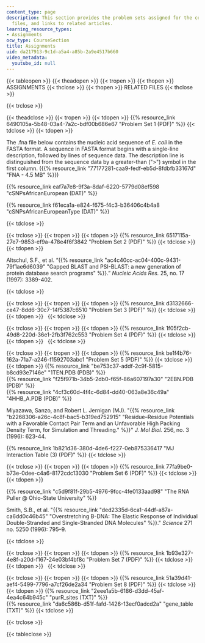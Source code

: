 ```yaml
---
content_type: page
description: This section provides the problem sets assigned for the course, supporting
  files, and links to related articles.
learning_resource_types:
- Assignments
ocw_type: CourseSection
title: Assignments
uid: da217913-9c1d-a5a4-a85b-2a9e4517b660
video_metadata:
  youtube_id: null
---
```


{{< tableopen >}}
{{< theadopen >}}
{{< tropen >}}
{{< thopen >}}
ASSIGNMENTS
{{< thclose >}}
{{< thopen >}}
RELATED FILES
{{< thclose >}}

{{< trclose >}}

{{< theadclose >}}
{{< tropen >}}
{{< tdopen >}}
{{% resource_link 6490105a-5b48-03a4-7a2c-bdf00b686e67 "Problem Set 1 (PDF)" %}}
{{< tdclose >}}
{{< tdopen >}}


The .fna file below contains the nucleic acid sequence of _E. coli_ in the FASTA format. A sequence in FASTA format begins with a single-line description, followed by lines of sequence data. The description line is distinguished from the sequence data by a greater-than (">") symbol in the first column. ({{% resource_link "77177281-caa9-fedf-eb5d-8fdbfb33167d" "FNA - 4.5 MB" %}})

{{% resource_link eaf7a7e8-9f3a-8daf-6220-5779d08ef598 "cSNPsAfricanEuropean (DAT)" %}}

{{% resource_link f61eca1a-e824-f675-f4c3-b36406c4b4a8 "cSNPsAfricanEuropeanType (DAT)" %}}


{{< tdclose >}}

{{< trclose >}}
{{< tropen >}}
{{< tdopen >}}
{{% resource_link 6517115a-27e7-9853-ef9a-478e4f6f3842 "Problem Set 2 (PDF)" %}}
{{< tdclose >}}
{{< tdopen >}}


Altschul, S.F., et al. “{{% resource_link "ac4c40cc-ac04-400c-9431-79f1ae6d6039" "Gapped BLAST and PSI-BLAST: a new generation of protein database search programs" %}}.” _Nucleic Acids Res._ 25, no. 17 (1997): 3389-402.


{{< tdclose >}}

{{< trclose >}}
{{< tropen >}}
{{< tdopen >}}
{{% resource_link d3132666-ce47-8dd6-30c7-14f5387c6510 "Problem Set 3 (PDF)" %}}
{{< tdclose >}}
{{< tdopen >}}
 
{{< tdclose >}}

{{< trclose >}}
{{< tropen >}}
{{< tdopen >}}
{{% resource_link 1f05f2cb-49d8-220d-36e1-2fb3f762c553 "Problem Set 4 (PDF)" %}}
{{< tdclose >}}
{{< tdopen >}}
 
{{< tdclose >}}

{{< trclose >}}
{{< tropen >}}
{{< tdopen >}}
{{% resource_link be1f4b76-162a-71a7-a246-f1592703abc1 "Problem Set 5 (PDF)" %}}
{{< tdclose >}}
{{< tdopen >}}
{{% resource_link "be753c37-addf-2c9f-5815-b8cd93e7146e" "1TEN.PDB (PDB)" %}}  
{{% resource_link "f25f971b-34b5-2db0-f65f-86a607197a30" "2EBN.PDB (PDB)" %}}  
{{% resource_link "4cf3c60d-4f4c-6d84-dd40-063a8e36c49a" "4HHB\_A.PDB (PDB)" %}}  
  
Miyazawa, Sanzo, and Robert L. Jernigan (MJ). "{{% resource_link "b2268306-a26c-4c8f-bac5-b319ed752915" "Residue–Residue Potentials with a Favorable Contact Pair Term and an Unfavorable High Packing Density Term, for Simulation and Threading." %}}" _J. Mol Biol._ 256, no. 3 (1996): 623-44.  
  
{{% resource_link 1b821d36-380d-4de6-f227-0eb875336417 "MJ Interaction Table (3) (PDF)" %}}
{{< tdclose >}}

{{< trclose >}}
{{< tropen >}}
{{< tdopen >}}
{{% resource_link 77fa9be0-b73e-0dee-c4a6-8172cdc13030 "Problem Set 6 (PDF)" %}}
{{< tdclose >}}
{{< tdopen >}}


{{% resource_link "c5d9f81f-29b5-4976-9fcc-4fe0133aad98" "The RNA Puller @ Ohio-State University" %}}

Smith, S.B., et al. "{{% resource_link "ded2335d-6ca1-44df-a87a-ca6dd0c46b45" "Overstretching B-DNA: The Elastic Response of Individual Double-Stranded and Single-Stranded DNA Molecules" %}}." _Science_ 271 no. 5250 (1996): 795–9.


{{< tdclose >}}

{{< trclose >}}
{{< tropen >}}
{{< tdopen >}}
{{% resource_link 1b93e327-4e8f-a20d-f167-24e03bf4bf8c "Problem Set 7 (PDF)" %}}
{{< tdclose >}}
{{< tdopen >}}
 
{{< tdclose >}}

{{< trclose >}}
{{< tropen >}}
{{< tdopen >}}
{{% resource_link 51a39d41-aef4-5499-7796-a7cf26de2a34 "Problem Set 8 (PDF)" %}}
{{< tdclose >}}
{{< tdopen >}}
{{% resource_link "2eee1a5b-6186-d3dd-45af-4ea4c64b945c" "purR\_sites (TXT)" %}}  
{{% resource_link "da6c586b-d51f-fafd-1426-13ecf0adcd2a" "gene\_table (TXT)" %}}
{{< tdclose >}}

{{< trclose >}}

{{< tableclose >}}